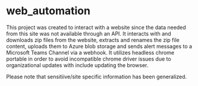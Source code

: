 # web_automation
This project was created to interact with a website since the data needed from this site was not available through an API.
It interacts with and downloads zip files from the website, extracts and renames the zip file content, uploads them to Azure blob storage and sends alert messages to a Microsoft Teams Channel via a webhook.
It utilizes headless chrome portable in order to avoid incompatible chrome driver issues due to organizational updates with include updating the browser.

Please note that sensitiive/site specific information has been generalized.
